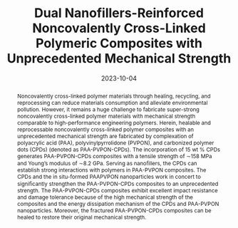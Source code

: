 ---
title: "Dual Nanofillers-Reinforced Noncovalently Cross-Linked Polymeric Composites with Unprecedented Mechanical Strength"
authors:
- Ni An
- 朱有亮
- Xiaohan Wang
- Yixuan Li
- Junjun Liu
- Xu Fang
- Zhongyuan Lu
- Bai Yang
- Junqi Sun
date: "2023-10-04"
doi: "10.31635/ccschem.022.202202496"
publication_types: ["期刊文章"]
publication: "CCS Chemistry"
publication_short: "CCS Chem"
abstract: "Noncovalently cross-linked polymer materials through healing,  recycling, and reprocessing can reduce materials consumption and  alleviate environmental pollution. However, it remains a huge challenge  to fabricate super-strong noncovalently cross-linked polymer materials  with mechanical strength comparable to high-performance engineering  polymers. Herein, healable and reprocessable noncovalently cross-linked  polymer composites with an unprecedented mechanical strength are  fabricated by complexation of polyacrylic acid (PAA),  polyvinylpyrrolidone (PVPON), and carbonized polymer dots (CPDs)  (denoted as PAA-PVPON-CPDs). The incorporation of 15 wt % CPDs generates  PAA-PVPON-CPDs composites with a tensile strength of ∼158 MPa and  Young’s modulus of ∼8.2 GPa. Serving as nanoﬁllers, the CPDs can  establish strong interactions with polymers in PAA-PVPON composites. The  CPDs and the in situ-formed PAAPVPON nanoparticles work in concert to  signiﬁcantly strengthen the PAA-PVPON-CPDs composites to an  unprecedented strength. The PAA-PVPON-CPDs composites exhibit excellent  impact resistance and damage tolerance because of the high mechanical  strength of the composites and the energy dissipation mechanism of the  CPDs and PAA-PVPON nanoparticles. Moreover, the fractured PAA-PVPON-CPDs  composites can be healed to restore their original mechanical strength."
url_pdf: "http://www.chinesechemsoc.org/doi/10.31635/ccschem.022.202202496"
---